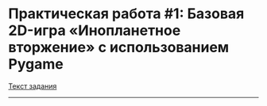 # Практическая работа #1: Базовая 2D-игра «Инопланетное вторжение» с использованием Pygame


[Текст задания](https://moodle.herzen.spb.ru/pluginfile.php/1866113/mod_resource/content/0/Практическая%20работа%20%231%20-%20Базовая%202D-игра%20«Инопланетное%20вторжение»%20с%20использованием%20Pygame.pdf)

---



